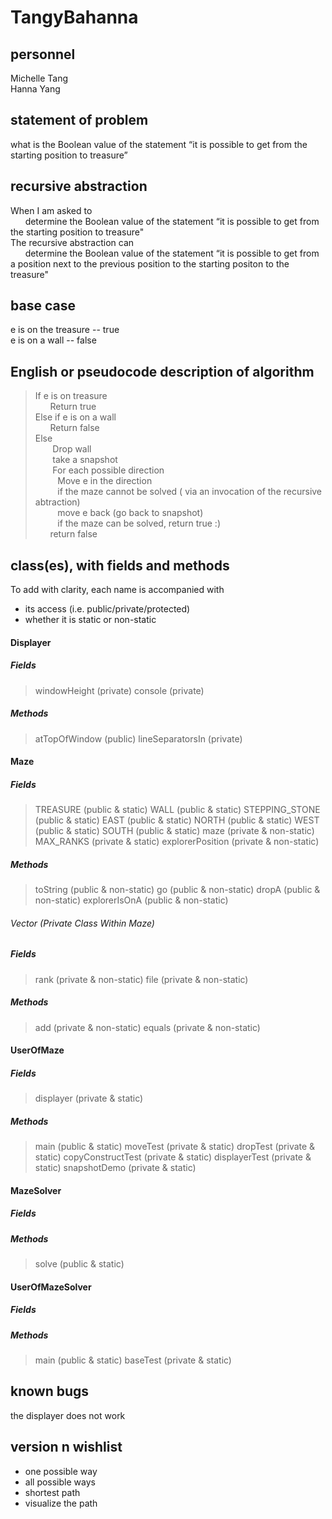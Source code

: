 # TangyBahanna

## personnel
Michelle Tang\
Hanna Yang

## statement of problem
what is the Boolean value of the statement “it is possible to get from the starting
position to treasure”

## recursive abstraction

When I am asked to\
&nbsp;&nbsp;&nbsp;&nbsp;&nbsp;&nbsp;determine the Boolean value of the statement “it is possible to get from the starting position to treasure"\
The recursive abstraction can\
&nbsp;&nbsp;&nbsp;&nbsp;&nbsp;&nbsp;determine the Boolean value of the statement “it is possible to get from a position next to the previous position to the starting positon to the treasure"
## base case
e is on the treasure -- true\
e is on a wall -- false
## English or pseudocode description of algorithm
> If e is on treasure\
> &nbsp;&nbsp;&nbsp;&nbsp;&nbsp;&nbsp;Return true\
> Else if e is on a wall\
> &nbsp;&nbsp;&nbsp;&nbsp;&nbsp;&nbsp;Return false \
> Else \
> &nbsp;&nbsp;&nbsp;&nbsp;&nbsp;&nbsp; Drop wall\
> &nbsp;&nbsp;&nbsp;&nbsp;&nbsp;&nbsp; take a snapshot\
> &nbsp;&nbsp;&nbsp;&nbsp;&nbsp;&nbsp; For each possible direction\
> &nbsp;&nbsp;&nbsp;&nbsp;&nbsp;&nbsp;&nbsp;&nbsp; Move e in the direction\
> &nbsp;&nbsp;&nbsp;&nbsp;&nbsp;&nbsp;&nbsp;&nbsp; if the maze cannot be solved ( via an invocation of the recursive abtraction)\
> &nbsp;&nbsp;&nbsp;&nbsp;&nbsp;&nbsp;&nbsp;&nbsp; move e back (go back to snapshot)\
> &nbsp;&nbsp;&nbsp;&nbsp;&nbsp;&nbsp;&nbsp;&nbsp; if the maze can be solved, return true :)\
> &nbsp;&nbsp;&nbsp;&nbsp;&nbsp;&nbsp;return false
## class(es), with fields and methods
To add with clarity, each name is accompanied with  
* its access (i.e. public/private/protected)
* whether it is static or non-static 
#### Displayer
##### Fields
> windowHeight (private)
> console (private)
##### Methods
> atTopOfWindow (public)
> lineSeparatorsIn (private)
#### Maze
##### Fields
> TREASURE (public & static)
> WALL (public & static)
> STEPPING_STONE  (public & static)
> EAST (public & static)
> NORTH (public & static)
> WEST (public & static)
> SOUTH (public & static)
> maze (private & non-static)
> MAX_RANKS (private & static)
> explorerPosition (private & non-static)
##### Methods
> toString (public & non-static)
> go (public & non-static)
> dropA (public & non-static)
> explorerIsOnA (public & non-static)
###### Vector (Private Class Within Maze)
##### Fields
> rank (private & non-static)
> file (private & non-static)
##### Methods
> add (private & non-static)
> equals (private & non-static)
#### UserOfMaze
##### Fields
> displayer (private & static)
##### Methods
> main (public & static) 
> moveTest (private & static)
> dropTest (private & static)
> copyConstructTest (private & static)
> displayerTest (private & static)
> snapshotDemo (private & static)
#### MazeSolver
##### Fields
##### Methods
> solve (public & static)
#### UserOfMazeSolver
##### Fields
##### Methods
> main (public & static)
> baseTest (private & static)

## known bugs
the displayer does not work

## version n wishlist
- one possible way
- all possible ways
- shortest path 
- visualize the path  

